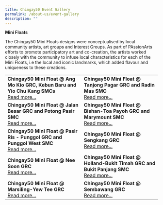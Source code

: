 ```yaml
---
title: Chingay50 Event Gallery
permalink: /about-us/event-gallery
description: ""
---
```

**Mini Floats**

The Chingay50 Mini Floats designs were conceptualised by local community artists, art groups and Interest Groups. As part of PAssionArts efforts to promote participatory art and co-creation, the artists worked closely with the community to infuse local characteristics for each of the Mini Floats, i.e the local and iconic landmarks, which added flavour and uniqueness to these creations.

<table width="100%" border="0">
        <tr>
            <td width="50%">
                <img src="" alt="" />
                <br />
                <b>Chingay50 Mini Float @ Ang Mo Kio GRC, Kebun Baru and Yio Chu Kang SMCs</b><br/>
                <a href="">Read more...</a>
            </td>
            <td width="50%">
                <img src="" alt="" />
                <br />
                <b>Chingay50 Mini Float @ Tanjong Pagar GRC and Radin Mas SMC</b><br/>
                <a href="">Read more...</a>
            </td>
        </tr>
        <tr>
            <td width="50%">
                <img src="" alt="" /><br />
                <b>Chingay50 Mini Float @ Jalan Besar GRC and Potong Pasir SMC</b><br/>
                <a href="">Read more...</a>
            </td>
            <td width="50%">
                <img src="" alt="" /><br />
                <b>Chingay50 Mini Float @ Bishan-Toa Payoh GRC and Marymount SMC</b><br/>
                <a href="">Read more...</a>
            </td>
        </tr>
        <tr>
            <td width="50%">
                <img src="" alt="" /><br />
                <b>Chingay50 Mini Float @ Pasir Ris - Punggol GRC and Punggol West SMC</b><br/>
                <a href="">Read more...</a>
            </td>
            <td width="50%">
                <img src="" alt="" /><br />
                <b>Chingay50 Mini Float @ Sengkang GRC</b><br/>
                <a href="">Read more...</a>
            </td>
        </tr>
        <tr>
            <td width="50%">
                <img src="" alt="" /><br />
                <b>Chingay50 Mini Float @ Nee Soon GRC</b><br/>
                <a href="">Read more...</a>
            </td>
            <td width="50%">
                <img src="" alt="" /><br />
                <b>Chingay50 Mini Float @ Holland-Bukit Timah GRC and Bukit Panjang SMC</b><br/>
                <a href="">Read more...</a>
            </td>
        </tr>
        <tr>
            <td width="50%">
                <img src="" alt="" /><br />
                <b>Chingay50 Mini Float @ Marsiling-Yew Tee GRC</b><br/>
                <a href="">Read more...</a>
            </td>
            <td width="50%">
                <img src="" alt="" /><br />
                <b>Chingay50 Mini Float @ Sembawang GRC</b><br/>
                <a href="">Read more...</a>
            </td>
        </tr>
    </table>